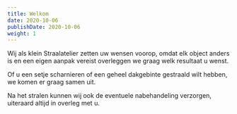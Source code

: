 ```yaml
---
title: Welkom
date: 2020-10-06
publishDate: 2020-10-06
weight: 1
---
```


Wij als klein Straalatelier zetten uw wensen voorop, omdat elk object anders is en een eigen aanpak vereist overleggen we graag welk resultaat u wenst.

Of u een setje scharnieren of een geheel dakgebinte gestraald wilt hebben, we komen er graag samen uit.

Na het stralen kunnen wij ook de eventuele nabehandeling verzorgen, uiteraard altijd in overleg met u. 
